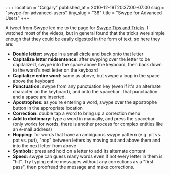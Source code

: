 +++
location = "Calgary"
published_at = 2010-12-19T20:37:00-07:00
slug = "swype-for-advanced-users"
tiny_slug = "38"
title = "Swype for Advanced Users"
+++

A tweet from Swype led me to the page for [Swype Tips and Tricks](http://swypeinc.com/tips-tricks.html). I watched most of the videos, but in general found that the tricks were simple enough that they could be easily digested in the form of text, so here they are:

* **Double letter:** swype in a small circle and back onto that letter
* **Capitalize letter midsentence:** after swyping over the letter to be capitalized, swype into the space above the keyboard, then back down to the word's next letter on the keyboard
* **Capitalize entire word:** same as above, but swype a loop in the space above the keyboard
* **Punctuation:** swype from any punctuation key (even if it's an alternate character on the keyboard), and onto the spacebar. That punctuation and a space are inserted.
* **Apostrophes:** as you're entering a word, swype over the apostrophe button in the appropriate location
* **Correction:** double tap a word to bring up a correction menu
* **Add to dictionary:** type a word in manually, and press the spacebar (only works for words, there is another process for complex entities like an e-mail address)
* **Hopping:** for words that have an ambiguous swype pattern (e.g. pit vs. pot vs. put), "hop" between letters by moving out and above them and into the next letter from above
* **Symbols:** press and hold on a letter to add its alternate content
* **Speed:** swype can guess many words even if not every letter in them is "hit". Try typing entire messages without any corrections as a "first pass", then proofread the message and make corrections.
